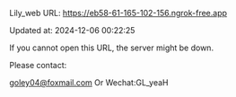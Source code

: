 Lily_web URL: https://eb58-61-165-102-156.ngrok-free.app

Updated at: 2024-12-06 00:22:25

If you cannot open this URL, the server might be down.

Please contact: 

goley04@foxmail.com Or Wechat:GL_yeaH